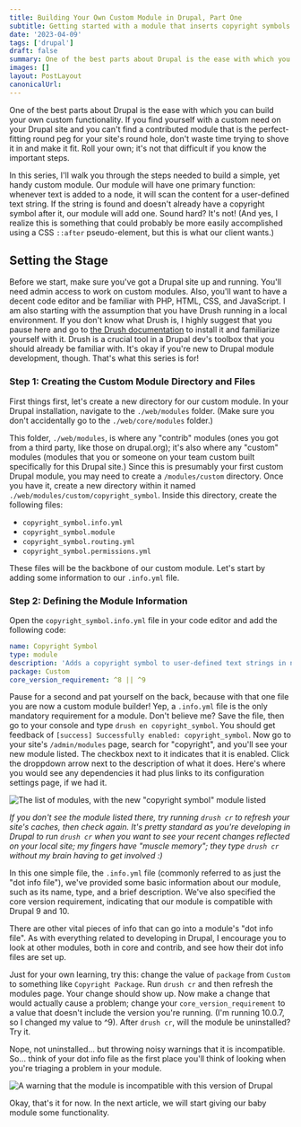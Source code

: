 ```yaml
---
title: Building Your Own Custom Module in Drupal, Part One
subtitle: Getting started with a module that inserts copyright symbols into text
date: '2023-04-09'
tags: ['drupal']
draft: false
summary: One of the best parts about Drupal is the ease with which you can build your own custom functionality. If you find yourself with a custom need on your Drupal site and you can't find a contributed module that is the perfect-fitting round peg for your site's round hole, don't waste time trying to shove it in and make it fit. Roll your own; it's not that difficult if you know the important steps.
images: []
layout: PostLayout
canonicalUrl:
---
```


One of the best parts about Drupal is the ease with which you can build your own custom functionality. If you find yourself with a custom need on your Drupal site and you can't find a contributed module that is the perfect-fitting round peg for your site's round hole, don't waste time trying to shove it in and make it fit. Roll your own; it's not that difficult if you know the important steps.

In this series, I'll walk you through the steps needed to build a simple, yet handy custom module. Our module will have one primary function: whenever text is added to a node, it will scan the content for a user-defined text string. If the string is found and doesn't already have a copyright symbol after it, our module will add one. Sound hard? It's not! (And yes, I realize this is something that could probably be more easily accomplished using a CSS `::after` pseudo-element, but this is what our client wants.)

## Setting the Stage

Before we start, make sure you've got a Drupal site up and running. You'll need admin access to work on custom modules. Also, you'll want to have a decent code editor and be familiar with PHP, HTML, CSS, and JavaScript. I am also starting with the assumption that you have Drush running in a local environment. If you don't know what Drush is, I highly suggest that you pause here and go to [the Drush documentation](https://drush.org) to install it and familiarize yourself with it. Drush is a crucial tool in a Drupal dev's toolbox that you should already be familiar with. It's okay if you're new to Drupal module development, though. That's what this series is for!

### Step 1: Creating the Custom Module Directory and Files

First things first, let's create a new directory for our custom module. In your Drupal installation, navigate to the `./web/modules` folder. (Make sure you don't accidentally go to the `./web/core/modules` folder.)

This folder, `./web/modules`, is where any "contrib" modules (ones you got from a third party, like those on drupal.org); it's also where any "custom" modules (modules that you or someone on your team custom built specifically for this Drupal site.) Since this is presumably your first custom Drupal module, you may need to create a `/modules/custom` directory. Once you have it, create a new directory within it named `./web/modules/custom/copyright_symbol`. Inside this directory, create the following files:

- `copyright_symbol.info.yml`
- `copyright_symbol.module`
- `copyright_symbol.routing.yml`
- `copyright_symbol.permissions.yml`

These files will be the backbone of our custom module. Let's start by adding some information to our `.info.yml` file.

### Step 2: Defining the Module Information

Open the `copyright_symbol.info.yml` file in your code editor and add the following code:

```yaml
name: Copyright Symbol
type: module
description: 'Adds a copyright symbol to user-defined text strings in nodes.'
package: Custom
core_version_requirement: ^8 || ^9
```

Pause for a second and pat yourself on the back, because with that one file you are now a custom module builder! Yep, a `.info.yml` file is the only mandatory requirement for a module. Don't believe me? Save the file, then go to your console and type `drush en copyright_symbol`. You should get feedback of `[success] Successfully enabled: copyright_symbol`. Now go to your site's `/admin/modules` page, search for "copyright", and you'll see your new module listed. The checkbox next to it indicates that it is enabled. Click the droppdown arrow next to the description of what it does. Here's where you would see any dependencies it had plus links to its configuration settings page, if we had it.

![The list of modules, with the new "copyright symbol" module listed](/static/images/copyright01.png 'copyright')

_If you don't see the module listed there, try running `drush cr` to refresh your site's caches, then check again. It's pretty standard as you're developing in Drupal to run `drush cr` when you want to see your recent changes reflected on your local site; my fingers have "muscle memory"; they type `drush cr` without my brain having to get involved :)_

In this one simple file, the `.info.yml` file (commonly referred to as just the "dot info file"), we've provided some basic information about our module, such as its name, type, and a brief description. We've also specified the core version requirement, indicating that our module is compatible with Drupal 9 and 10.

There are other vital pieces of info that can go into a module's "dot info file". As with everything related to developing in Drupal, I encourage you to look at other modules, both in core and contrib, and see how their dot info files are set up.

Just for your own learning, try this: change the value of `package` from `Custom` to something like `Copyright Package`. Run `drush cr` and then refresh the modules page. Your change should show up. Now make a change that would actually cause a problem; change your `core_version_requirement` to a value that doesn't include the version you're running. (I'm running 10.0.7, so I changed my value to ^9). After `drush cr`, will the module be uninstalled? Try it.

Nope, not uninstalled... but throwing noisy warnings that it is incompatible. So... think of your dot info file as the first place you'll think of looking when you're triaging a problem in your module.

![A warning that the module is incompatible with this version of Drupal](/static/images/copyright03.png 'copyright 03')

Okay, that's it for now. In the next article, we will start giving our baby module some functionality.
